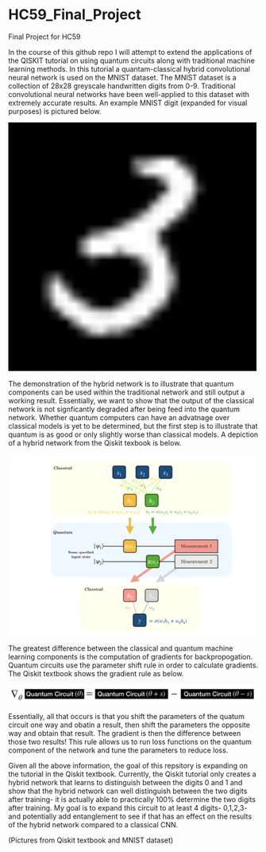 

# HC59_Final_Project
Final Project for HC59


In the course of this github repo I will attempt to extend the applications of the QISKIT tutorial on using quantum circuits along with traditional machine learning methods. In this tutorial a quantam-classical hybrid convolutional neural network is used on the MNIST dataset. The MNIST dataset is a collection of 28x28 greyscale handwritten digits from 0-9. Traditional convolutional neural networks have been well-applied to this dataset with extremely accurate results. An example MNIST digit (expanded for visual purposes) is pictured below.


![MNIST Digit](https://github.com/JoshR220/HC59_Final_Project/blob/main/images/MNIST_figure.png)


The demonstration of the hybrid network is to illustrate that quantum components can be used within the traditional network and still output a working result. Essentially, we want to show that the output of the classical network is not signficantly degraded after being feed into the quantum network. Whether quantum computers can have an advatnage over classical models is yet to be determined, but the first step is to illustrate that quantum is as good or only slightly worse than classical models. A depiction of a hybrid network from the Qiskit texbook is below. 

![layers](https://github.com/JoshR220/HC59_Final_Project/blob/main/images/layers_qiskit.png)

The greatest difference between the classical and quantum machine learning components is the computation of gradients for backpropogation. Quantum circuits use the parameter shift rule in order to calculate gradients. The Qiskit textbook shows the gradient rule as below. 

![gradient](https://github.com/JoshR220/HC59_Final_Project/blob/main/images/quantumgradient.png)

Essentially, all that occurs is that you shift the parameters of the quatum circuit one way and obatin a result, then shift the parameters the opposite way and obtain that result. The gradient is then the difference between those two results! This rule allows us to run loss functions on the quantum component of the network and tune the parameters to reduce loss. 

Given all the above information, the goal of this repsitory is expanding on the tutorial in the Qiskit textbook. Currently, the Qiskit tutorial only creates a hybrid network that learns to distinguish between the digits 0 and 1 and show that the hybrid network can well distinguish between the two digits after training- it is actually able to practically 100% determine the two digits after training. My goal is to expand this circuit to at least 4 digits- 0,1,2,3- and potentially add entanglement to see if that has an effect on the results of the hybrid network compared to a classical CNN. 
 
 (Pictures from Qiskit textbook and MNIST dataset)
